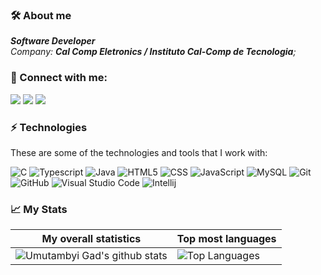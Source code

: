 ### 🛠 About me
<p>
  <em>
   <b>Software Developer</b><br>
   Company: <b>Cal Comp Eletronics / Instituto Cal-Comp de Tecnologia</b>;
  </em>  
</p>

### 👥 Connect with me:
<p align="left">
  <a href="https://www.linkedin.com/in/lucas-farias-816090a6/"><img src="https://img.shields.io/badge/-Lucas%20Farias-333333?style=white&logo=linkedin"/></a>
  <a href="https://www.instagram.com/lucasfariascz/"><img src="https://img.shields.io/badge/-lucasfariascz-333333?style=white&logo=instagram"/></a>
  <a href="mailto:lucasfariasdacruz@gmail.com"><img src="https://img.shields.io/badge/-lucasfariasdacruz@gmail.com-333333?style=white&logo=gmail"/></a>
</p>

### ⚡ Technologies

These are some of the technologies and tools that I work with:

  ![C](https://img.shields.io/badge/-C-333333?style=white&logo=c)
  ![Typescript](https://img.shields.io/badge/-Typescript-333333?style=flat&logo=typescript)
  ![Java](https://img.shields.io/badge/-Java-333333?style=flat&logo=Java&logoColor=007396)
  ![HTML5](https://img.shields.io/badge/-HTML5-333333?style=flat&logo=HTML5)
  ![CSS](https://img.shields.io/badge/-CSS-333333?style=flat&logo=CSS3&logoColor=1572B6)
  ![JavaScript](https://img.shields.io/badge/-JavaScript-333333?style=flat&logo=javascript)
  ![MySQL](https://img.shields.io/badge/-MySQL-333333?style=flat&logo=mysql)
  ![Git](https://img.shields.io/badge/-Git-333333?style=flat&logo=git)
  ![GitHub](https://img.shields.io/badge/-GitHub-333333?style=flat&logo=github)
  ![Visual Studio Code](https://img.shields.io/badge/-Visual%20Studio%20Code-333333?style=flat&logo=visual-studio-code&logoColor=007ACC)
  ![Intellij](https://img.shields.io/badge/-Intellij-333333?style=white&logo=intellij-idea)

### 📈 My Stats
|My overall statistics|Top most languages |
|------------------|-------------|
|![Umutambyi Gad's github stats](https://github-readme-stats.vercel.app/api?username=lucasfariascz&show_icons=true&hide_border=true&count_private=true&theme=tokyonight)|![Top Languages](https://github-readme-stats.vercel.app/api/top-langs/?username=lucasfariascz&langs_count=10&count_private=true&hide_border=true&theme=tokyonight&layout=compact)|
